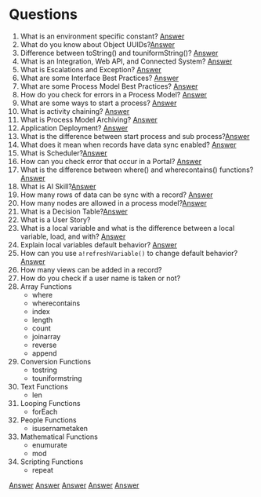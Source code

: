 # Questions
1. What is an environment specific constant? [Answer](./OtherObjects/Constants.md#environment-specific)
2. What do you know about Object UUIDs?[Answer](./Objects.md#uuids)
3. Difference between toString() and touniformString()? [Answer](./Functions/Conversion.md#convert-a-value-to-text)
4. What is an Integration, Web API, and Connected System? [Answer](./Integrations/README.md)
5. What is Escalations and Exception? [Answer](./ProcessModels/EscalationandException.md)
6. What are some Interface Best Practices? [Answer](./OtherObjects/Interfaces.md#interface-best-practice)
7. What are some Process Model Best Practices? [Answer](./ProcessModels/ProcessModels.md#process-model-best-practices)
8. How do you check for errors in a Process Model? [Answer](./ProcessModels/ProcessModels.md#errors-in-a-process-model)
9. What are some ways to start a process? [Answer](./ProcessModels/ProcessModels.md#ways-to-start-a-process)
10. What is activity chaining? [Answer](./ProcessModels/ProcessModels.md#activity-chaining)
11. What is Process Model Archiving? [Answer](./ProcessModels/ProcessModels.md#archiving)
12. Application Deployment? [Answer](./Deployment.md)
13. What is the difference between start process and sub process?[Answer](./ProcessModels/Nodes/SmartServices/StartingProcesses/StartSubProcess.md#start-process-vs-sub-process)
15. What does it mean when records have data sync enabled? [Answer](./Data/Records/Records.md#record-data-sync)
16. What is Scheduler?[Answer](./ProcessModels/SCHEDULER.md)
17. How can you check error that occur in a Portal? [Answer](./Portals/PORTALS.md#monitoring-portals)
18. What is the difference between where() and wherecontains() functions? [Answer](./Functions/Array.md#where)
19. What is AI Skill?[Answer]()
20. How many rows of data can be sync with a record? [Answer](./Records/RECORDS.md#record-data-sync)
21. How many nodes are allowed in a process model?[Answer](./ProcessModels/ProcessModels.md#process-model-best-practices)
22. What is a Decision Table?[Answer](./OtherObjects/DecisionTable.md)
23. What is a User Story?
24. What is a local variable and what is the difference between a local variable, load, and with? [Answer](./OtherObjects/LocalVariables.md#local-variales)
25. Explain local variables default behavior? [Answer](./OtherObjects/LocalVariables.md#default-refresh-behavior-for-all-local-variables)
26. How can you use `a!refreshVariable()` to change default behavior? [Answer](./OtherObjects/LocalVariables.md#disable-default-refresh-behavior-arefreshvariable)
27. How many views can be added in a record?
28. How do you check if a user name is taken or not?
29. Array Functions
    - where
    - wherecontains
    - index
    - length
    - count
    - joinarray
    - reverse
    - append
30. Conversion Functions
    - tostring
    - touniformstring
31. Text Functions
    - len
32. Looping Functions
    - forEach
33. People Functions
    - isusernametaken
34. Mathematical Functions    
    - enumurate
    - mod
35. Scripting Functions
    - repeat




[Answer]()
[Answer]()
[Answer]()
[Answer]()
[Answer]()

